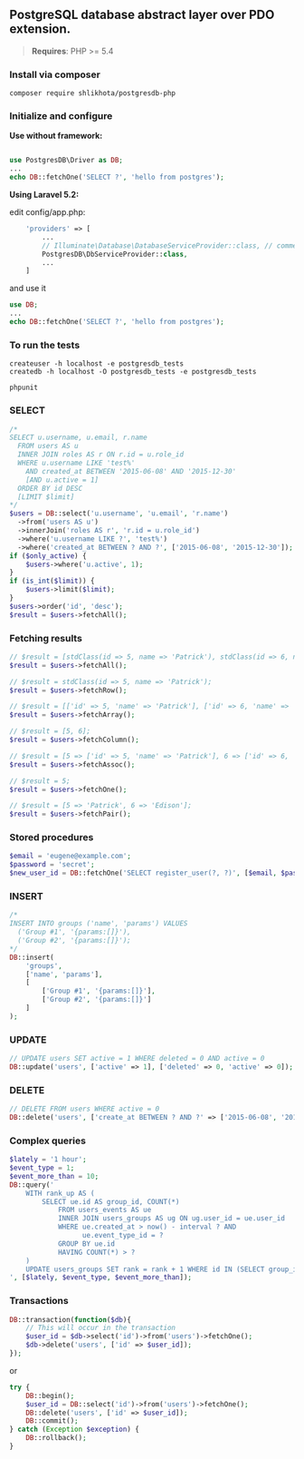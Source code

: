PostgreSQL database abstract layer over PDO extension.
------------------------------------------------------
> **Requires**: PHP >= 5.4

### Install via composer

```SH
composer require shlikhota/postgresdb-php
```

### Initialize and configure

**Use without framework:**

```PHP

use PostgresDB\Driver as DB;
...
echo DB::fetchOne('SELECT ?', 'hello from postgres');
```

**Using Laravel 5.2:**

edit config/app.php:
```PHP
    'providers' => [
        ...
        // Illuminate\Database\DatabaseServiceProvider::class, // comment default provider
        PostgresDB\DbServiceProvider::class,
        ...
    ]
```

and use it

```PHP
use DB;
...
echo DB::fetchOne('SELECT ?', 'hello from postgres');
```

### To run the tests

```SH
createuser -h localhost -e postgresdb_tests
createdb -h localhost -O postgresdb_tests -e postgresdb_tests

phpunit
```

### SELECT

```PHP
/*
SELECT u.username, u.email, r.name
  FROM users AS u
  INNER JOIN roles AS r ON r.id = u.role_id
  WHERE u.username LIKE 'test%'
    AND created_at BETWEEN '2015-06-08' AND '2015-12-30'
    [AND u.active = 1]
  ORDER BY id DESC
  [LIMIT $limit]
*/
$users = DB::select('u.username', 'u.email', 'r.name')
  ->from('users AS u')
  ->innerJoin('roles AS r', 'r.id = u.role_id')
  ->where('u.username LIKE ?', 'test%')
  ->where('created_at BETWEEN ? AND ?', ['2015-06-08', '2015-12-30']);
if ($only_active) {
    $users->where('u.active', 1);
}
if (is_int($limit)) {
    $users->limit($limit);
}
$users->order('id', 'desc');
$result = $users->fetchAll();
```

### Fetching results

```PHP
// $result = [stdClass(id => 5, name => 'Patrick'), stdClass(id => 6, name => 'Edison'), ...]
$result = $users->fetchAll();

// $result = stdClass(id => 5, name => 'Patrick');
$result = $users->fetchRow();

// $result = [['id' => 5, 'name' => 'Patrick'], ['id' => 6, 'name' => 'Edison']]
$result = $users->fetchArray();

// $result = [5, 6];
$result = $users->fetchColumn();

// $result = [5 => ['id' => 5, 'name' => 'Patrick'], 6 => ['id' => 6, 'name' => 'Edison']]
$result = $users->fetchAssoc();

// $result = 5;
$result = $users->fetchOne();

// $result = [5 => 'Patrick', 6 => 'Edison'];
$result = $users->fetchPair();
```

### Stored procedures

```PHP
$email = 'eugene@example.com';
$password = 'secret';
$new_user_id = DB::fetchOne('SELECT register_user(?, ?)', [$email, $password]);
```

### INSERT

```PHP
/*
INSERT INTO groups ('name', 'params') VALUES
  ('Group #1', '{params:[]}'),
  ('Group #2', '{params:[]}');
*/
DB::insert(
    'groups',
    ['name', 'params'],
    [
        ['Group #1', '{params:[]}'],
        ['Group #2', '{params:[]}']
    ]
);
```

### UPDATE

```PHP
// UPDATE users SET active = 1 WHERE deleted = 0 AND active = 0
DB::update('users', ['active' => 1], ['deleted' => 0, 'active' => 0]);
```

### DELETE

```PHP
// DELETE FROM users WHERE active = 0
DB::delete('users', ['create_at BETWEEN ? AND ?' => ['2015-06-08', '2015-12-30']]);
```

### Complex queries

```PHP
$lately = '1 hour';
$event_type = 1;
$event_more_than = 10;
DB::query('
    WITH rank_up AS (
        SELECT ue.id AS group_id, COUNT(*)
            FROM users_events AS ue
            INNER JOIN users_groups AS ug ON ug.user_id = ue.user_id
            WHERE ue.created_at > now() - interval ? AND
                  ue.event_type_id = ?
            GROUP BY ue.id
            HAVING COUNT(*) > ?
    )
    UPDATE users_groups SET rank = rank + 1 WHERE id IN (SELECT group_id FROM rank_up)
', [$lately, $event_type, $event_more_than]);
```

### Transactions

```PHP
DB::transaction(function($db){
    // This will occur in the transaction
    $user_id = $db->select('id')->from('users')->fetchOne();
    $db->delete('users', ['id' => $user_id]);
});
```

or

```PHP
try {
    DB::begin();
    $user_id = DB::select('id')->from('users')->fetchOne();
    DB::delete('users', ['id' => $user_id]);
    DB::commit();
} catch (Exception $exception) {
    DB::rollback();
}
```
